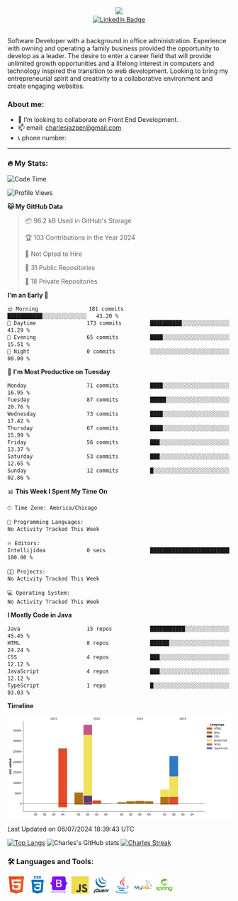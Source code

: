 <div id="header" align="center">
  <img src="https://media.giphy.com/media/O2PhyxtkFwCtUO6nen/giphy.gif" width="100"/>
</div>

<div id="badges" align="center">
  <a href="https://www.linkedin.com/in/charles-jazper/">
    <img src="https://img.shields.io/badge/LinkedIn-blue?style=for-the-badge&logo=linkedin&logoColor=white" alt="LinkedIn Badge"/>
  </a>
</div>

<div id="profile-views" align="center">
  <img src="https://komarev.com/ghpvc/?username=charlesaggasid&style=flat-square&color=blue" alt=""/>
</div>

Software Developer with a background in office administration. Experience with owning and operating a family business provided the opportunity to develop as a leader. The desire to enter a career field that will provide unlimited growth opportunities and a lifelong interest in computers and technology inspired the transition to web development. Looking to bring my entrepreneurial spirit and creativity to a collaborative environment and create engaging websites.

### About me:
- 💞️ I’m looking to collaborate on Front End Development.
- 📫 email: charlesjazper@gmail.com
- 📞 phone number: 
---
### 🔥 My Stats:
<!--START_SECTION:waka-->
![Code Time](http://img.shields.io/badge/Code%20Time-536%20hrs%2041%20mins-blue)

![Profile Views](http://img.shields.io/badge/Profile%20Views-14-blue)

**🐱 My GitHub Data** 

> 📦 96.2 kB Used in GitHub's Storage 
 > 
> 🏆 103 Contributions in the Year 2024
 > 
> 🚫 Not Opted to Hire
 > 
> 📜 31 Public Repositories 
 > 
> 🔑 18 Private Repositories 
 > 
**I'm an Early 🐤** 

```text
🌞 Morning                181 commits         ███████████░░░░░░░░░░░░░░   43.20 % 
🌆 Daytime                173 commits         ██████████░░░░░░░░░░░░░░░   41.29 % 
🌃 Evening                65 commits          ████░░░░░░░░░░░░░░░░░░░░░   15.51 % 
🌙 Night                  0 commits           ░░░░░░░░░░░░░░░░░░░░░░░░░   00.00 % 
```
📅 **I'm Most Productive on Tuesday** 

```text
Monday                   71 commits          ████░░░░░░░░░░░░░░░░░░░░░   16.95 % 
Tuesday                  87 commits          █████░░░░░░░░░░░░░░░░░░░░   20.76 % 
Wednesday                73 commits          ████░░░░░░░░░░░░░░░░░░░░░   17.42 % 
Thursday                 67 commits          ████░░░░░░░░░░░░░░░░░░░░░   15.99 % 
Friday                   56 commits          ███░░░░░░░░░░░░░░░░░░░░░░   13.37 % 
Saturday                 53 commits          ███░░░░░░░░░░░░░░░░░░░░░░   12.65 % 
Sunday                   12 commits          █░░░░░░░░░░░░░░░░░░░░░░░░   02.86 % 
```


📊 **This Week I Spent My Time On** 

```text
🕑︎ Time Zone: America/Chicago

💬 Programming Languages: 
No Activity Tracked This Week

🔥 Editors: 
Intellijidea             0 secs              █████████████████████████   100.00 % 

🐱‍💻 Projects: 
No Activity Tracked This Week

💻 Operating System: 
No Activity Tracked This Week
```

**I Mostly Code in Java** 

```text
Java                     15 repos            ███████████░░░░░░░░░░░░░░   45.45 % 
HTML                     8 repos             ██████░░░░░░░░░░░░░░░░░░░   24.24 % 
CSS                      4 repos             ███░░░░░░░░░░░░░░░░░░░░░░   12.12 % 
JavaScript               4 repos             ███░░░░░░░░░░░░░░░░░░░░░░   12.12 % 
TypeScript               1 repo              █░░░░░░░░░░░░░░░░░░░░░░░░   03.03 % 
```



**Timeline**

![Lines of Code chart](https://raw.githubusercontent.com/charlesaggasid/charlesaggasid/main/assets/bar_graph.png)


 Last Updated on 06/07/2024 18:39:43 UTC
<!--END_SECTION:waka-->

[![Top Langs](https://github-readme-stats.vercel.app/api/top-langs/?username=charlesaggasid&layout=compact)](https://github.com/charlesaggasid/github-readme-stats)
![Charles's GitHub stats](https://github-readme-stats.vercel.app/api?username=charlesaggasid&count_private=true&show_icons=true&theme=dracula)
[![Charles Streak](http://github-readme-streak-stats.herokuapp.com?user=charlesaggasid&theme=dark&background=000000)](https://git.io/streak-stats)


### 🛠️  Languages and Tools:
<div>
<img src="https://github.com/devicons/devicon/blob/master/icons/html5/html5-original.svg" title="HTML5" alt="HTML" width="40" height="40"/>&nbsp;
<img src="https://github.com/devicons/devicon/blob/master/icons/css3/css3-plain-wordmark.svg"  title="CSS3" alt="CSS" width="40" height="40"/>&nbsp;
<img src="https://github.com/devicons/devicon/blob/master/icons/bootstrap/bootstrap-original-wordmark.svg"  title="Bootstrap" alt="Bootstrap" width="40" height="40"/>&nbsp;
<img src="https://github.com/devicons/devicon/blob/master/icons/javascript/javascript-original.svg" title="JavaScript" alt="JavaScript" width="40" height="40"/>&nbsp;
  <img src="https://github.com/devicons/devicon/blob/master/icons/jquery/jquery-original-wordmark.svg" title="jQuery" alt="jQuery" width="40" height="40"/>&nbsp;
<img src="https://github.com/devicons/devicon/blob/master/icons/java/java-original.svg" title="Java"  alt="Java" width="40" height="40"/>&nbsp;
<img src="https://github.com/devicons/devicon/blob/master/icons/mysql/mysql-original-wordmark.svg" title="MySQL"  alt="MySQL" width="40" height="40"/>&nbsp;
<img src="https://github.com/devicons/devicon/blob/master/icons/spring/spring-original-wordmark.svg" title="Spring"  alt="Spring" width="40" height="40"/>&nbsp;  
</div>
<!---
charlesaggasid/charlesaggasid is a ✨ special ✨ repository because its `README.md` (this file) appears on your GitHub profile.
You can click the Preview link to take a look at your changes.
--->
